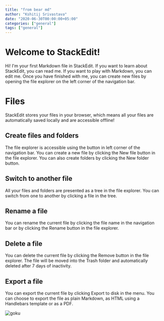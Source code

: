 ```yaml
---
title: "from bear md"
author: "Kshitij Srivastava"
date: "2020-06-30T00:00:00+05:00"
categories: ["general"]
tags: ["general"]
---
```


# Welcome to StackEdit!

Hi! I'm your first Markdown file in StackEdit. If you want to learn about StackEdit, you can read me. If you want to play with Markdown, you can edit me. Once you have finished with me, you can create new files by opening the file explorer on the left corner of the navigation bar.


# Files

StackEdit stores your files in your browser, which means all your files are automatically saved locally and are accessible offline!

## Create files and folders

The file explorer is accessible using the button in left corner of the navigation bar. You can create a new file by clicking the New file button in the file explorer. You can also create folders by clicking the New folder button.

## Switch to another file

All your files and folders are presented as a tree in the file explorer. You can switch from one to another by clicking a file in the tree.

## Rename a file

You can rename the current file by clicking the file name in the navigation bar or by clicking the Rename button in the file explorer.

## Delete a file

You can delete the current file by clicking the Remove button in the file explorer. The file will be moved into the Trash folder and automatically deleted after 7 days of inactivity.

## Export a file

You can export the current file by clicking Export to disk in the menu. You can choose to export the file as plain Markdown, as HTML using a Handlebars template or as a PDF.

![goku](static/image/goku.png)

